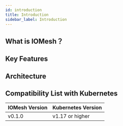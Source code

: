 ```yaml
---
id: introduction
title: Introduction
sidebar_label: Introduction
---
```


## What is IOMesh？



## Key Features



## Architecture



## Compatibility List with Kubernetes

| IOMesh Version | Kubernetes Version |
| -------------- | ------------------ |
| v0.1.0         | v1.17 or higher    |
